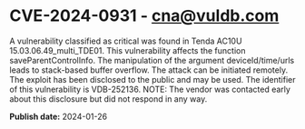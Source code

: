 # CVE-2024-0931 - cna@vuldb.com

A vulnerability classified as critical was found in Tenda AC10U 15.03.06.49_multi_TDE01. This vulnerability affects the function saveParentControlInfo. The manipulation of the argument deviceId/time/urls leads to stack-based buffer overflow. The attack can be initiated remotely. The exploit has been disclosed to the public and may be used. The identifier of this vulnerability is VDB-252136. NOTE: The vendor was contacted early about this disclosure but did not respond in any way.

**Publish date:** 2024-01-26
